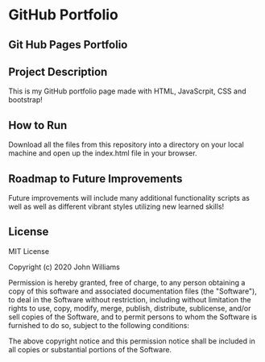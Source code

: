 # GitHub Portfolio
## Git Hub Pages Portfolio

## Project Description
This is my GitHub portfolio page made with HTML, JavaScrpit, CSS and bootstrap!  

## How to Run
Download all the files from this repository into a directory on your local machine and open up the index.html file in your browser. 

## Roadmap to Future Improvements
Future improvements will include many additional functionality scripts as well as well as different vibrant styles utilizing new learned skills!

## License

MIT License

Copyright (c) 2020 John Williams

Permission is hereby granted, free of charge, to any person obtaining a copy
of this software and associated documentation files (the "Software"), to deal
in the Software without restriction, including without limitation the rights
to use, copy, modify, merge, publish, distribute, sublicense, and/or sell
copies of the Software, and to permit persons to whom the Software is
furnished to do so, subject to the following conditions:

The above copyright notice and this permission notice shall be included in all
copies or substantial portions of the Software.
